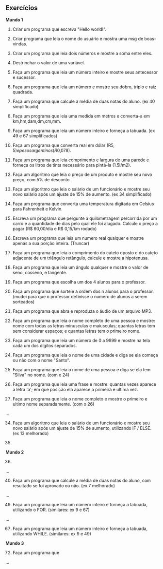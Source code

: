 ## Exercícios

__Mundo 1__
1. Criar um programa que escreva "Hello world!".

2. Criar programa que leia o nome do usuário e mostra uma msg de boas-vindas.

3. Criar um programa que leia dois números e mostre a soma entre eles.

4. Destrinchar o valor de uma variável.

5. Faça um programa que leia um número inteiro e mostre seus antecessor e sucessor.

6. Faça um programa que leia um número e mostre seu dobro, triplo e raiz quadrada.

7. Faça um programa que calcule a média de duas notas do aluno. (ex 40 simplificado)

8. Faça um programa que leia uma medida em metros e converta-a em km,hm,dam,dm,cm,mm.

9. Faça um programa que leia um número inteiro e forneça a tabuada. (ex 49 e 67 simplificados)

10. Faça um programa que converta real em dólar (R$5,5) e pesos argentinos (R$0,078).

11. Faça um programa que leia comprimento e largura de uma parede e forneça os litros de tinta necessário para pintá-la (1.5l/m2).

12. Faça um algoritmo que leia o preço de um produto e mostre seu novo preço, com 5% de desconto.

13. Faça um algoritmo que leia o salário de um funcionário e mostre seu novo salário após um ajuste de 15% de aumento. (ex 34 simplificado)

14. Faça um programa que converta uma temperatura digitada em Celsius para Fahrenheit e Kelvin.

15. Escreva um programa que pergunte a quilometragem percorrida por um carro e a quantidade de dias pelo qual ele foi alugado. Calcule o preço a pagar (R$ 60,00/dia e R$ 0,15/km rodado)

16. Escreva um programa que leia um numero real qualquer e mostre apenas a sua porção inteira. (Truncar)

17. Faça um programa que leia o comprimento do cateto oposto e do cateto adjacente de um triângulo retângulo, calcule e mostre a hipotenusa.

18. Faça um programa que leia um ângulo qualquer e mostre o valor de seno, cosseno, e tangente.

19. Faça um programa que escolha um dos 4 alunos para o professor.

20. Faça um programa que sorteie a ordem dos n alunos para o professor. (mudei para que o professor definisse o numero de alunos a serem sorteados)

21. Faça um programa que abra e reproduza o áudio de um arquivo MP3.

22. Faça um programa que leia o nome completo de uma pessoa e mostre: nome com todas as letras minusculas e maiusculas; quantas letras tem sem considerar espaços; e quantas letras tem o primeiro nome.

23. Faça um programa que leia um número de 0 a 9999 e mostre na tela cada um dos dígitos separados.

24. Faça um programa que leia o nome de uma cidade e diga se ela começa ou não com o nome "Santo".

25. Faça um programa que leia o nome de uma pessoa e diga se ela tem "Silva" no nome. (com o 24)

26. Faça um programa que leia uma frase e mostre: quantas vezes aparece a letra 'a'; em que posição ela aparece a primeira e ultima vez.

27. Faça um programa que leia o nome completo e mostre o primeiro e ultimo nome separadamente. (com o 26)

...

34. Faça um algoritmo que leia o salário de um funcionário e mostre seu novo salário após um ajuste de 15% de aumento, utilizando IF / ELSE. (ex 13 melhorado)

35. 

__Mundo 2__

36. 

...

40. Faça um programa que calcule a média de duas notas do aluno, com resultado se foi aprovado ou não. (ex 7 melhorado)

...

49. Faça um programa que leia um número inteiro e forneça a tabuada, utilizando o FOR. (similares: ex 9 e 67)

...

67. Faça um programa que leia um número inteiro e forneça a tabuada, utilizando WHILE. (similares: ex 9 e 49)

__Mundo 3__

72. Faça um programa que

...